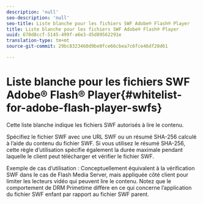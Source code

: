 ```yaml
---
description: 'null'
seo-description: 'null'
seo-title: Liste blanche pour les fichiers SWF Adobe® Flash® Player
title: Liste blanche pour les fichiers SWF Adobe® Flash® Player
uuid: 670d8ccf-5145-499f-a6e3-d5d89562291e
translation-type: tm+mt
source-git-commit: 29bc8323460d9be0fce66cbea7c6fce46df20d61

---
```



# Liste blanche pour les fichiers SWF Adobe® Flash® Player{#whitelist-for-adobe-flash-player-swfs}

Cette liste blanche indique les fichiers SWF autorisés à lire le contenu.

Spécifiez le fichier SWF avec une URL SWF ou un résumé SHA-256 calculé à l’aide du contenu du fichier SWF. Si vous utilisez le résumé SHA-256, cette règle d’utilisation spécifie également la durée maximale pendant laquelle le client peut télécharger et vérifier le fichier SWF.

Exemple de cas d’utilisation : Conceptuellement équivalent à la vérification SWF dans le cas de Flash Media Server, mais appliquée côté client pour limiter les lecteurs vidéo qui peuvent lire le contenu. Notez que le comportement de DRM Primetime diffère en ce qui concerne l’application du fichier SWF enfant par rapport au fichier SWF parent.
